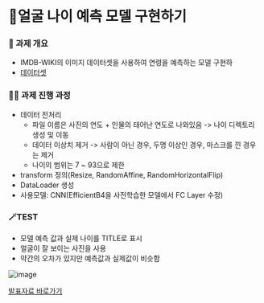 # 🤔얼굴 나이 예측 모델 구현하기


<h3>📌 과제 개요</h3>

- IMDB-WIKI의 이미지 데이터셋을 사용하여 연령을 예측하는 모델 구현하
- [데이터셋](https://data.vision.ee.ethz.ch/cvl/rrothe/imdb-wiki/)

<h3>👩‍💻 과제 진행 과정</h3>

- 데이터 전처리
  - 파일 이름은 사진의 연도 + 인물의 태어난 연도로 나와있음 -> 나이 디렉토리 생성 및 이동
  - 데이터 이상치 제거 -> 사람이 아닌 경우, 두명 이상인 경우, 마스크를 낀 경우는 제거
  - 나이의 범위는 7 ~ 93으로 제한
- transform 정의(Resize, RandomAffine, RandomHorizontalFlip)
- DataLoader 생성
- 사용모델: CNN(EfficientB4을 사전학습한 모델에서 FC Layer 수정)


<h3>🪄TEST </h3>

- 모델 예측 값과 실제 나이를 TITLE로 표시
- 얼굴이 잘 보이는 사진을 사용
- 약간의 오차가 있지만 예측값과 실제값이 비슷함


![image](https://github.com/KoYesung/ML_DL/assets/131944189/41d34afc-b8c2-4040-abf8-1b3c7f32574d)



[발표자료 바로가기](https://github.com/KoYesung/ML_DL/blob/6c10b2982d8e3abcf02b6dc30e6ed6e93d0989aa/%EC%96%BC%EA%B5%B4%20%EB%82%98%EC%9D%B4%EC%98%88%EC%B8%A1%EB%AA%A8%EB%8D%B8/%EC%97%B0%EB%A0%B9%EC%97%90%EC%B8%A1%EB%AA%A8%EB%8D%B8_%EC%B5%9C%EC%A2%85%EB%B3%B8.pdf)
